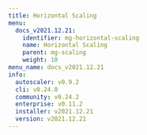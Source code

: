 ```yaml
---
title: Horizontal Scaling
menu:
  docs_v2021.12.21:
    identifier: mg-horizontal-scaling
    name: Horizontal Scaling
    parent: mg-scaling
    weight: 10
menu_name: docs_v2021.12.21
info:
  autoscaler: v0.9.2
  cli: v0.24.0
  community: v0.24.2
  enterprise: v0.11.2
  installer: v2021.12.21
  version: v2021.12.21
---
```



